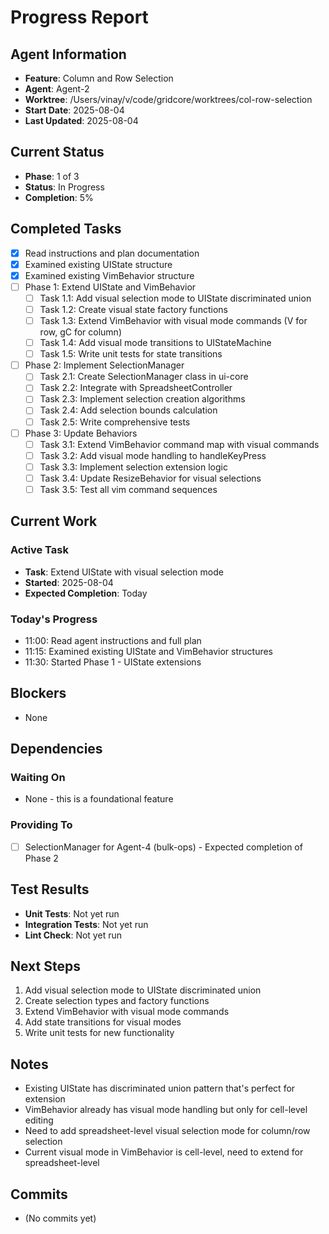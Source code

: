 # Progress Report

## Agent Information
- **Feature**: Column and Row Selection
- **Agent**: Agent-2
- **Worktree**: /Users/vinay/v/code/gridcore/worktrees/col-row-selection
- **Start Date**: 2025-08-04
- **Last Updated**: 2025-08-04

## Current Status
- **Phase**: 1 of 3
- **Status**: In Progress
- **Completion**: 5%

## Completed Tasks
- [x] Read instructions and plan documentation
- [x] Examined existing UIState structure
- [x] Examined existing VimBehavior structure
- [ ] Phase 1: Extend UIState and VimBehavior
  - [ ] Task 1.1: Add visual selection mode to UIState discriminated union
  - [ ] Task 1.2: Create visual state factory functions  
  - [ ] Task 1.3: Extend VimBehavior with visual mode commands (V for row, gC for column)
  - [ ] Task 1.4: Add visual mode transitions to UIStateMachine
  - [ ] Task 1.5: Write unit tests for state transitions
- [ ] Phase 2: Implement SelectionManager
  - [ ] Task 2.1: Create SelectionManager class in ui-core
  - [ ] Task 2.2: Integrate with SpreadsheetController
  - [ ] Task 2.3: Implement selection creation algorithms
  - [ ] Task 2.4: Add selection bounds calculation
  - [ ] Task 2.5: Write comprehensive tests
- [ ] Phase 3: Update Behaviors
  - [ ] Task 3.1: Extend VimBehavior command map with visual commands
  - [ ] Task 3.2: Add visual mode handling to handleKeyPress
  - [ ] Task 3.3: Implement selection extension logic
  - [ ] Task 3.4: Update ResizeBehavior for visual selections
  - [ ] Task 3.5: Test all vim command sequences

## Current Work
### Active Task
- **Task**: Extend UIState with visual selection mode
- **Started**: 2025-08-04
- **Expected Completion**: Today

### Today's Progress
- 11:00: Read agent instructions and full plan
- 11:15: Examined existing UIState and VimBehavior structures
- 11:30: Started Phase 1 - UIState extensions

## Blockers
- None

## Dependencies
### Waiting On
- None - this is a foundational feature

### Providing To
- [ ] SelectionManager for Agent-4 (bulk-ops) - Expected completion of Phase 2

## Test Results
- **Unit Tests**: Not yet run
- **Integration Tests**: Not yet run
- **Lint Check**: Not yet run

## Next Steps
1. Add visual selection mode to UIState discriminated union
2. Create selection types and factory functions
3. Extend VimBehavior with visual mode commands
4. Add state transitions for visual modes
5. Write unit tests for new functionality

## Notes
- Existing UIState has discriminated union pattern that's perfect for extension
- VimBehavior already has visual mode handling but only for cell-level editing
- Need to add spreadsheet-level visual selection mode for column/row selection
- Current visual mode in VimBehavior is cell-level, need to extend for spreadsheet-level

## Commits
- (No commits yet)